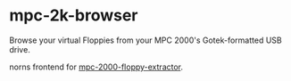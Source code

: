# mpc-2k-browser

Browse your virtual Floppies from your MPC 2000's Gotek-formatted USB drive.

norns frontend for [mpc-2000-floppy-extractor](https://github.com/p3r7/mpc-2000-floppy-extractor).
